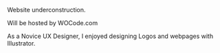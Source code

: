 Website underconstruction.

Will be hosted by WOCode.com

As a Novice UX Designer, I enjoyed designing Logos and webpages with Illustrator.
